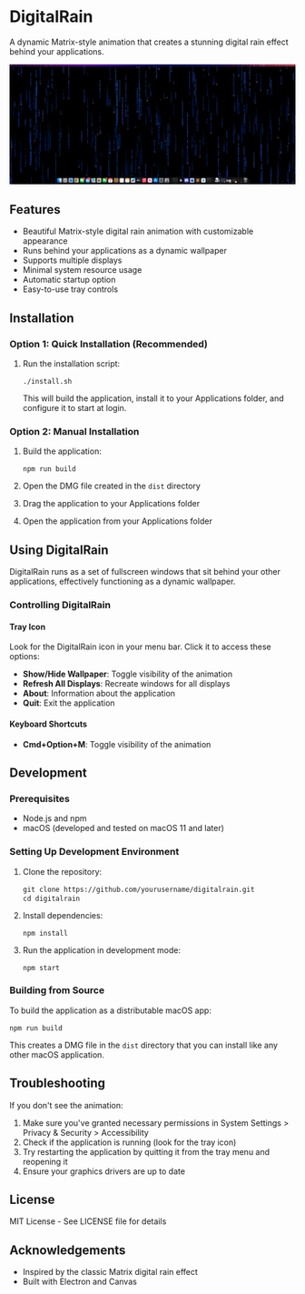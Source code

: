 # DigitalRain

A dynamic Matrix-style animation that creates a stunning digital rain effect behind your applications.

![DigitalRain Preview](DigitalRain.png)

## Features

- Beautiful Matrix-style digital rain animation with customizable appearance
- Runs behind your applications as a dynamic wallpaper
- Supports multiple displays
- Minimal system resource usage
- Automatic startup option
- Easy-to-use tray controls

## Installation

### Option 1: Quick Installation (Recommended)

1. Run the installation script:
   ```
   ./install.sh
   ```
   
   This will build the application, install it to your Applications folder, and configure it to start at login.

### Option 2: Manual Installation

1. Build the application:
   ```
   npm run build
   ```

2. Open the DMG file created in the `dist` directory
3. Drag the application to your Applications folder
4. Open the application from your Applications folder

## Using DigitalRain

DigitalRain runs as a set of fullscreen windows that sit behind your other applications, effectively functioning as a dynamic wallpaper.

### Controlling DigitalRain

#### Tray Icon

Look for the DigitalRain icon in your menu bar. Click it to access these options:

- **Show/Hide Wallpaper**: Toggle visibility of the animation
- **Refresh All Displays**: Recreate windows for all displays
- **About**: Information about the application
- **Quit**: Exit the application

#### Keyboard Shortcuts

- **Cmd+Option+M**: Toggle visibility of the animation

## Development

### Prerequisites

- Node.js and npm
- macOS (developed and tested on macOS 11 and later)

### Setting Up Development Environment

1. Clone the repository:
   ```
   git clone https://github.com/yourusername/digitalrain.git
   cd digitalrain
   ```

2. Install dependencies:
   ```
   npm install
   ```

3. Run the application in development mode:
   ```
   npm start
   ```

### Building from Source

To build the application as a distributable macOS app:

```
npm run build
```

This creates a DMG file in the `dist` directory that you can install like any other macOS application.

## Troubleshooting

If you don't see the animation:

1. Make sure you've granted necessary permissions in System Settings > Privacy & Security > Accessibility
2. Check if the application is running (look for the tray icon)
3. Try restarting the application by quitting it from the tray menu and reopening it
4. Ensure your graphics drivers are up to date

## License

MIT License - See LICENSE file for details

## Acknowledgements

- Inspired by the classic Matrix digital rain effect
- Built with Electron and Canvas 
